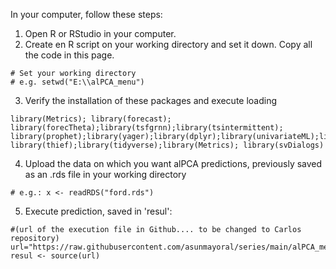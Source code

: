 In your computer, follow these steps:

1. Open R or RStudio in your computer.
2. Create en R script on your working directory and set it down. Copy all the code in this page.

```
# Set your working directory
# e.g. setwd("E:\\alPCA_menu")
```
   
3. Verify the installation of these packages and execute loading
   
```
library(Metrics); library(forecast); library(forecTheta);library(tsfgrnn);library(tsintermittent); 
library(prophet);library(yager);library(dplyr);library(univariateML);library(tseries);library(nnfor); library(thief);library(tidyverse);library(Metrics); library(svDialogs)
```

4. Upload the data on which you want alPCA predictions, previously saved as an .rds file in your working directory

```
# e.g.: x <- readRDS("ford.rds")
```

5. Execute prediction, saved in 'resul':

```
#(url of the execution file in Github.... to be changed to Carlos repository)
url="https://raw.githubusercontent.com/asunmayoral/series/main/alPCA_menu.r"
resul <- source(url)
```
